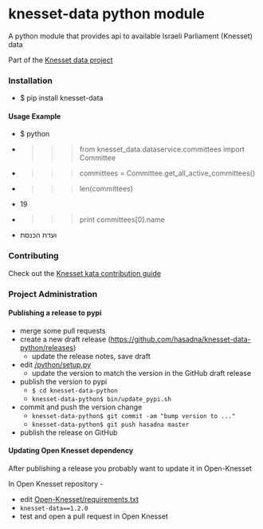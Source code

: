 knesset-data python module
==========================

A python module that provides api to available Israeli Parliament (Knesset) data

Part of the [Knesset data project](https://github.com/hasadna/knesset-data/blob/master/README.md)

### Installation
* $ pip install knesset-data

#### Usage Example
* $ python
* >>> from knesset_data.dataservice.committees import Committee
* >>> committees = Committee.get_all_active_committees()
* >>> len(committees)
* 19
* >>> print committees[0].name
* ועדת הכנסת

### Contributing

Check out the [Knesset kata contribution guide](https://github.com/hasadna/knesset-data/blob/master/CONTRIBUTING.md)

### Project Administration

#### Publishing a release to pypi

* merge some pull requests
* create a new draft release (https://github.com/hasadna/knesset-data-python/releases)
  * update the release notes, save draft
* edit [/python/setup.py](/python/setup.py)
  * update the version to match the version in the GitHub draft release
* publish the version to pypi
  * `$ cd knesset-data-python`
  * `knesset-data-python$ bin/update_pypi.sh`
* commit and push the version change
  * `knesset-data-python$ git commit -am "bump version to ..."`
  * `knesset-data-python$ git push hasadna master`
* publish the release on GitHub

#### Updating Open Knesset dependency

After publishing a release you probably want to update it in Open-Knesset

In Open Knesset repository -

* edit [Open-Knesset/requirements.txt](https://github.com/hasadna/Open-Knesset/blob/master/requirements.txt)
* `knesset-data==1.2.0`
* test and open a pull request in Open Knesset
